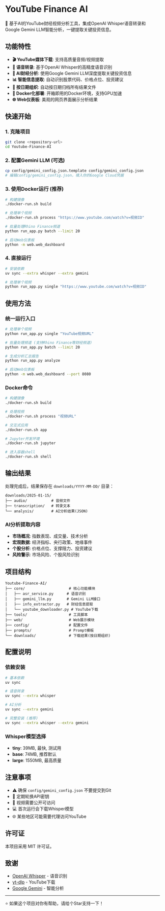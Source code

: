 # YouTube Finance AI

🎵 基于AI的YouTube财经视频分析工具，集成OpenAI Whisper语音转录和Google Gemini LLM智能分析，一键提取关键投资信息。

## 功能特性

- **🎬 YouTube媒体下载**: 支持高质量音频/视频提取
- **🎤 语音转录**: 基于OpenAI Whisper的高精度语音识别
- **🤖 AI财经分析**: 使用Google Gemini LLM深度提取关键投资信息
- **📊 智能信息提取**: 自动识别股票代码、价格点位、投资建议
- **📅 按日期组织**: 自动按日期归档所有结果文件
- **🐳 Docker化部署**: 开箱即用的Docker环境，支持GPU加速
- **🌐 Web仪表板**: 美观的网页界面展示分析结果

## 快速开始

### 1. 克隆项目
```bash
git clone <repository-url>
cd Youtube-Finance-AI
```

### 2. 配置Gemini LLM (可选)
```bash
cp config/gemini_config.json.template config/gemini_config.json
# 编辑config/gemini_config.json，填入你的Google Cloud凭据
```

### 3. 使用Docker运行 (推荐)
```bash
# 构建镜像
./docker-run.sh build

# 处理单个视频
./docker-run.sh process "https://www.youtube.com/watch?v=视频ID"

# 批量处理Rhino Finance频道
python run_app.py batch --limit 20

# 启动Web仪表板  
python -m web.web_dashboard
```

### 4. 直接运行
```bash
# 安装依赖
uv sync --extra whisper --extra gemini

# 处理单个视频
python run_app.py single "https://www.youtube.com/watch?v=视频ID"
```

## 使用方法

### 统一运行入口
```bash
# 处理单个视频
python run_app.py single "YouTube视频URL"

# 批量处理频道 (支持Rhino Finance等财经频道)
python run_app.py batch --limit 20

# 生成分析汇总报告
python run_app.py analyze

# 启动Web仪表板
python -m web.web_dashboard --port 8080
```

### Docker命令
```bash
# 构建镜像
./docker-run.sh build

# 处理视频
./docker-run.sh process "视频URL"

# 交互式应用
./docker-run.sh app

# Jupyter开发环境
./docker-run.sh jupyter

# 进入容器shell  
./docker-run.sh shell
```

## 输出结果

处理完成后，结果保存在 `downloads/YYYY-MM-DD/` 目录：

```
downloads/2025-01-15/
├── audio/           # 音频文件
├── transcription/   # 转录文本  
└── analysis/        # AI分析结果(JSON)
```

### AI分析提取内容
- **市场概况**: 指数表现、成交量、技术分析
- **宏观数据**: 经济指标、央行政策、地缘事件
- **个股分析**: 价格点位、支撑阻力、投资建议
- **风险警示**: 市场风险、个股风险识别

## 项目结构

```
Youtube-Finance-AI/
├── core/                    # 核心功能模块
│   ├── asr_service.py      # 语音识别
│   ├── gemini_llm.py       # Gemini LLM接口
│   ├── info_extractor.py   # 财经信息提取
│   └── youtube_downloader.py # YouTube下载
├── tools/                   # 工具脚本
├── web/                     # Web展示模块  
├── config/                  # 配置文件
├── prompts/                 # Prompt模板
└── downloads/               # 下载结果(按日期组织)
```

## 配置说明

### 依赖安装
```bash
# 基本依赖
uv sync

# 语音转录
uv sync --extra whisper  

# AI分析
uv sync --extra gemini

# 完整安装 (推荐)
uv sync --extra whisper --extra gemini
```

### Whisper模型选择
- **tiny**: 39MB, 最快, 测试用
- **base**: 74MB, 推荐默认 
- **large**: 1550MB, 最高质量

## 注意事项

- ⚠️ 确保 `config/gemini_config.json` 不要提交到Git
- 🔐 定期轮换API密钥
- 📝 视频需要公开可访问
- 💻 首次运行会下载Whisper模型
- 🌐 某些地区可能需要代理访问YouTube

## 许可证

本项目采用 MIT 许可证。

## 致谢

- [OpenAI Whisper](https://github.com/openai/whisper) - 语音识别
- [yt-dlp](https://github.com/yt-dlp/yt-dlp) - YouTube下载  
- [Google Gemini](https://ai.google.dev/) - 智能分析

---

⭐ 如果这个项目对你有帮助，请给个Star支持一下！
